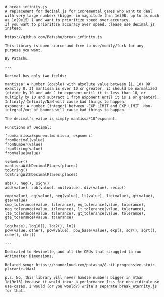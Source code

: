 	# break_infinity.js
	A replacement for decimal.js for incremental games who want to deal with very large numbers (bigger in magnitude than 1e308, up to as much as 1e(9e15) ) and want to prioritize speed over accuracy.
	If you want to prioritize accuracy over speed, please use decimal.js instead.
	
	https://github.com/Patashu/break_infinity.js
	
	This library is open source and free to use/modify/fork for any purpose you want.
	
	By Patashu.
	
	---
	
	Decimal has only two fields:
	
	mantissa: A number (double) with absolute value between [1, 10) OR exactly 0. If mantissa is ever 10 or greater, it should be normalized (divide by 10 and add 1 to exponent until it is less than 10, or multiply by 10 and subtract 1 from exponent until it is 1 or greater). Infinity/-Infinity/NaN will cause bad things to happen.
	exponent: A number (integer) between -EXP_LIMIT and EXP_LIMIT. Non-integral/out of bounds will cause bad things to happen.
	
	The decimal's value is simply mantissa*10^exponent.
	
	Functions of Decimal:
	
	fromMantissaExponent(mantissa, exponent)
	fromDecimal(value)
	fromNumber(value)
	fromString(value)
	fromValue(value)
	
	toNumber()
	mantissaWithDecimalPlaces(places)
	toString()
	toStringWithDecimalPlaces(places)
	
	abs(), neg(), sign()
	add(value), sub(value), mul(value), div(value), recip()
	
	cmp(value), eq(value), neq(value), lt(value), lte(value), gt(value), gte(value)
	cmp_tolerance(value, tolerance), eq_tolerance(value, tolerance), neq_tolerance(value, tolerance), lt_tolerance(value, tolerance), lte_tolerance(value, tolerance), gt_tolerance(value, tolerance), gte_tolerance(value, tolerance)
	
	log(base), log10(), log2(), ln()
	pow(value, other), pow(value), pow_base(value), exp(), sqr(), sqrt(), cube(), cbrt()
	
	---
	
	Dedicated to Hevipelle, and all the CPUs that struggled to run Antimatter Dimensions.
	
	Related song: https://soundcloud.com/patashu/8-bit-progressive-stoic-platonic-ideal
	
	p.s. No, this library will never handle numbers bigger in mthan 1e(9e15) because it would incur a performance loss for non-ridiculouse use-cases. I would (or you would?) write a separate break_eternity.js for that.
